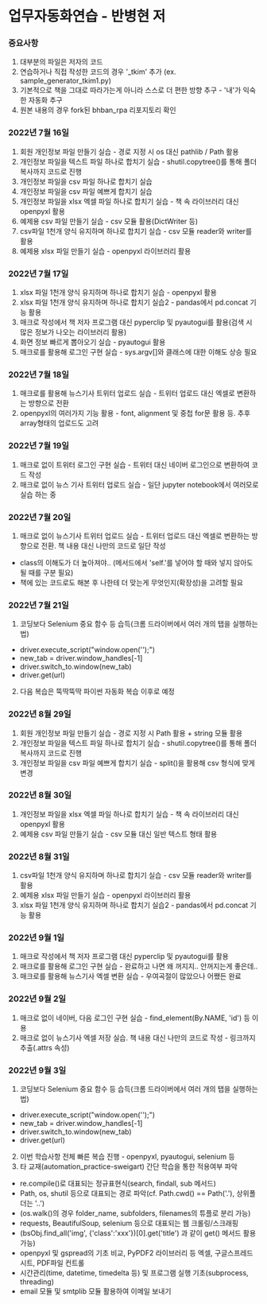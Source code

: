 # 업무자동화연습 - 반병현 저
### 중요사항
1. 대부분의 파일은 저자의 코드
2. 연습하거나 직접 작성한 코드의 경우 '_tkim' 추가 (ex. sample_generator_tkim1.py)
3. 기본적으로 책을 그대로 따라가는게 아니라 스스로 더 편한 방향 추구 - '내'가 익숙한 자동화 추구
4. 원본 내용의 경우 fork된 bhban_rpa 리포지토리 확인

### 2022년 7월 16일
1. 회원 개인정보 파일 만들기 실습 - 경로 지정 시 os 대신 pathlib / Path 활용
2. 개인정보 파일을 텍스트 파일 하나로 합치기 실습 - shutil.copytree()를 통해 폴더 복사까지 코드로 진행
3. 개인정보 파일을 csv 파일 하나로 합치기 실습
4. 개인정보 파일을 csv 파일 예쁘게 합치기 실습
5. 개인정보 파일을 xlsx 엑셀 파일 하나로 합치기 실습 - 책 속 라이브러리 대신 openpyxl 활용
6. 예제용 csv 파일 만들기 실습 - csv 모듈 활용(DictWriter 등)
7. csv파일 1천개 양식 유지하며 하나로 합치기 실습 - csv 모듈 reader와 writer를 활용
8. 예제용 xlsx 파일 만들기 실습 - openpyxl 라이브러리 활용

### 2022년 7월 17일
1. xlsx 파일 1천개 양식 유지하며 하나로 합치기 실습 - openpyxl 활용
2. xlsx 파일 1천개 양식 유지하며 하나로 합치기 실습2 - pandas에서 pd.concat 기능 활용
3. 매크로 작성에서 책 저자 프로그램 대신 pyperclip 및 pyautogui를 활용(검색 시 많은 정보가 나오는 라이브러리 활용)
4. 화면 정보 빠르게 뽑아오기 실습 - pyautogui 활용
5. 매크로를 활용해 로그인 구현 실습 - sys.argv[]와 클래스에 대한 이해도 상승 필요

### 2022년 7월 18일
1. 매크로를 활용해 뉴스기사 트위터 업로드 실습 - 트위터 업로드 대신 엑셀로 변환하는 방향으로 전환
2. openpyxl의 여러가지 기능 활용 - font, alignment 및 중첩 for문 활용 등. 추후 array형태의 업로드도 고려

### 2022년 7월 19일
1. 매크로 없이 트위터 로그인 구현 실습 - 트위터 대신 네이버 로그인으로 변환하여 코드 작성
2. 매크로 없이 뉴스 기사 트위터 업로드 실습 - 일단 jupyter notebook에서 여러모로 실습 하는 중

### 2022년 7월 20일
1. 매크로 없이 뉴스기사 트위터 업로드 실습 - 트위터 업로드 대신 엑셀로 변환하는 방향으로 전환. 책 내용 대신 나만의 코드로 일단 작성
  - class의 이해도가 더 높아져야.. (메서드에서 'self.'를 넣어야 할 때와 넣지 않아도 될 때를 구분 필요)
  - 책에 있는 코드로도 해본 후 나한테 더 맞는게 무엇인지(확장성)을 고려할 필요

### 2022년 7월 21일
1. 코딩보다 Selenium 중요 함수 등 습득(크롬 드라이버에서 여러 개의 탭을 실행하는 법)
  - driver.execute_script("window.open('');")
  - new_tab = driver.window_handles[-1]
  - driver.switch_to.window(new_tab)
  - driver.get(url)
2. 다음 복습은 뚝딱뚝딱 파이썬 자동화 복습 이후로 예정

### 2022년 8월 29일
1. 회원 개인정보 파일 만들기 실습 - 경로 지정 시 Path 활용 + string 모듈 활용
2. 개인정보 파일을 텍스트 파일 하나로 합치기 실습 - shutil.copytree()를 통해 폴더 복사까지 코드로 진행
3. 개인정보 파일을 csv 파일 예쁘게 합치기 실습 - split()을 활용해 csv 형식에 맞게 변경

### 2022년 8월 30일
1. 개인정보 파일을 xlsx 엑셀 파일 하나로 합치기 실습 - 책 속 라이브러리 대신 openpyxl 활용
2. 예제용 csv 파일 만들기 실습 - csv 모듈 대신 일반 텍스트 형태 활용

### 2022년 8월 31일
1. csv파일 1천개 양식 유지하며 하나로 합치기 실습 - csv 모듈 reader와 writer를 활용
2. 예제용 xlsx 파일 만들기 실습 - openpyxl 라이브러리 활용
3. xlsx 파일 1천개 양식 유지하며 하나로 합치기 실습2 - pandas에서 pd.concat 기능 활용

### 2022년 9월 1일
1. 매크로 작성에서 책 저자 프로그램 대신 pyperclip 및 pyautogui를 활용
2. 매크로를 활용해 로그인 구현 실습 - 완료하고 나면 왜 꺼지지.. 안꺼지는게 좋은데..
3. 매크로를 활용해 뉴스기사 엑셀 변환 실습 - 우여곡절이 많았으나 어쨌든 완료

### 2022년 9월 2일
1. 매크로 없이 네이버, 다음 로그인 구현 실습 - find_element(By.NAME, 'id') 등 이용
2. 매크로 없이 뉴스기사 엑셀 저장 실습. 책 내용 대신 나만의 코드로 작성 - 링크까지 추출(.attrs 속성)

### 2022년 9월 3일
1. 코딩보다 Selenium 중요 함수 등 습득(크롬 드라이버에서 여러 개의 탭을 실행하는 법)
  - driver.execute_script("window.open('');")
  - new_tab = driver.window_handles[-1]
  - driver.switch_to.window(new_tab)
  - driver.get(url)
2. 이번 학습사항 전체 빠른 복습 진행 - openpyxl, pyautogui, selenium 등
3. 타 교재(automation_practice-sweigart) 간단 학습을 통한 적용여부 파악
  - re.compile()로 대표되는 정규표현식(search, findall, sub 메서드)
  - Path, os, shutil 등으로 대표되는 경로 파악(cf. Path.cwd() == Path('.'), 상위폴더는 '..')
  - (os.walk()의 경우 folder_name, subfolders, filenames의 튜플로 분리 가능)
  - requests, BeautifulSoup, selenium 등으로 대표되는 웹 크롤링/스크래핑
  - (bsObj.find_all('img', {'class':'xxx'})[0].get('title') 과 같이 get() 메서드 활용 가능)
  - openpyxl 및 gspread의 기초 비교, PyPDF2 라이브러리 등 엑셀, 구글스프레드시트, PDF파일 컨트롤
  - 시간관리(time, datetime, timedelta 등) 및 프로그램 실행 기초(subprocess, threading)
  - email 모듈 및 smtplib 모듈 활용하여 이메일 보내기